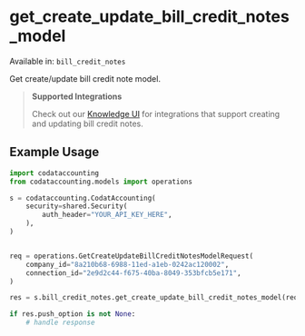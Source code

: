 # get_create_update_bill_credit_notes_model
Available in: `bill_credit_notes`

Get create/update bill credit note model.

> **Supported Integrations**
> 
> Check out our [Knowledge UI](https://knowledge.codat.io/supported-features/accounting?view=tab-by-data-type&dataType=billCreditNotes) for integrations that support creating and updating bill credit notes.

## Example Usage
```python
import codataccounting
from codataccounting.models import operations

s = codataccounting.CodatAccounting(
    security=shared.Security(
        auth_header="YOUR_API_KEY_HERE",
    ),
)


req = operations.GetCreateUpdateBillCreditNotesModelRequest(
    company_id="8a210b68-6988-11ed-a1eb-0242ac120002",
    connection_id="2e9d2c44-f675-40ba-8049-353bfcb5e171",
)

res = s.bill_credit_notes.get_create_update_bill_credit_notes_model(req)

if res.push_option is not None:
    # handle response
```